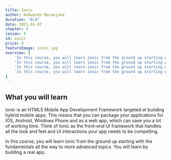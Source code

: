 ```yaml
---
title: Ionic
author: Nokwanda Maranjane
duration: "0:0"
date: 2021-01-07
chapter: 0
lesson: 0
id: ionic
price: 0
featureImage: ionic.jpg
overview: [
    'In this course, you will learn ionic from the ground up starting with the fundamentals all the way to more advanced topics. You will learn by building a real app.',
    'In this course, you will learn ionic from the ground up starting with the fundamentals all the way to more advanced topics. You will learn by building a real app.',
    'In this course, you will learn ionic from the ground up starting with the fundamentals all the way to more advanced topics. You will learn by building a real app.',
    'In this course, you will learn ionic from the ground up starting with the fundamentals all the way to more advanced topics. You will learn by building a real app.'
]
---
```




<!-- <iframe width="100%" height="600" src="https://www.youtube.com/embed/OT311M25mWM" title="YouTube video player" frameborder="0" allow="accelerometer; autoplay; clipboard-write; encrypted-media; gyroscope; picture-in-picture" allowfullscreen></iframe> -->

<h2>What you will learn</h2>

Ionic is an HTML5 Mobile App Development Framework targeted at building hybrid mobile apps. This means that you can package your applications for IOS, Android, Windows Phone and as a web app, which can save you a lot of working time. Think of Ionic as the front-end UI framework that handles all the look and feel and UI interactions your app needs to be compelling. 

In this course, you will learn ionic from the ground up starting with the fundamentals all the way to more advanced topics. You will learn by building a real app.